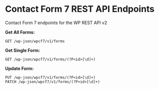 # Contact Form 7 REST API Endpoints
Contact Form 7 endpoints for the WP REST API v2

**Get All Forms:**
```
GET /wp-json/wpcf7/v1/forms
```

**Get Single Form:**
```
GET /wp-json/wpcf7/v1/forms/(?P<id>[\d]+)
```

**Update Form:**
```
PUT /wp-json/wpcf7/v1/forms/(?P<id>[\d]+)
PATCH /wp-json/wpcf7/v1/forms/(?P<id>[\d]+)
```
